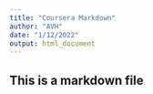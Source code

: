 ```yaml
---
title: "Coursera Markdown"
author: "AVH"
date: "1/12/2022"
output: html_document
---
```





## This is a markdown file

